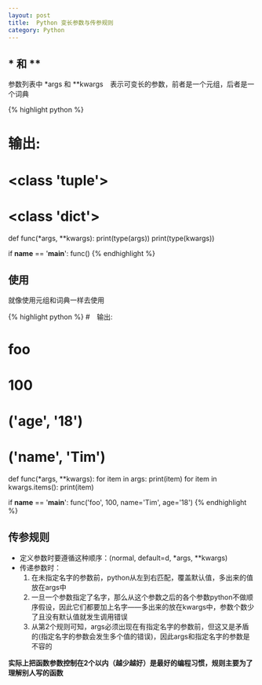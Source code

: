 ```yaml
---
layout: post
title:  Python 变长参数与传参规则
category: Python
---
```


## * 和 **
参数列表中 *args 和 **kwargs　表示可变长的参数，前者是一个元组，后者是一个词典

{% highlight python %}
# 输出:
# <class 'tuple'>
# <class 'dict'>

def func(*args, **kwargs):
    print(type(args))
    print(type(kwargs))
    
if __name__ == '__main__':
    func()
{% endhighlight %}

## 使用
就像使用元组和词典一样去使用

{% highlight python %}
#　输出:
# foo
# 100
# ('age', '18')
# ('name', 'Tim')

def func(*args, **kwargs):
    for item in args:
        print(item)
    for item in kwargs.items():
        print(item)
        
if __name__ == '__main__':
    func('foo', 100, name='Tim', age='18')
{% endhighlight %}

## 传参规则

- 定义参数时要遵循这种顺序：(normal, default=d, *args, **kwargs)
- 传递参数时：
    1. 在未指定名字的参数前，python从左到右匹配，覆盖默认值，多出来的值放在args中
    2. 一旦一个参数指定了名字，那么从这个参数之后的各个参数python不做顺序假设，因此它们都要加上名字——多出来的放在kwargs中，参数个数少了且没有默认值就发生调用错误
    3. 从第2个规则可知，args必须出现在有指定名字的参数前，但这又是矛盾的(指定名字的参数会发生多个值的错误)，因此args和指定名字的参数是不容的
    

**实际上把函数参数控制在2个以内（越少越好）是最好的编程习惯，规则主要为了理解别人写的函数**
